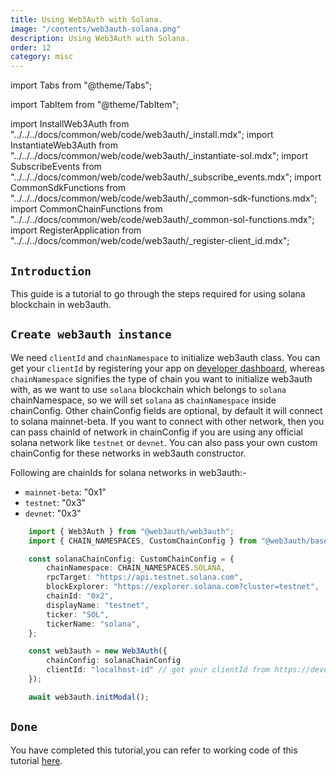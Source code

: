 ```yaml
---
title: Using Web3Auth with Solana.
image: "/contents/web3auth-solana.png"
description: Using Web3Auth with Solana.
order: 12
category: misc
---
```


import Tabs from "@theme/Tabs";

import TabItem from "@theme/TabItem";


import InstallWeb3Auth from "../../../docs/common/web/code/web3auth/_install.mdx";
import InstantiateWeb3Auth from "../../../docs/common/web/code/web3auth/_instantiate-sol.mdx";
import SubscribeEvents from "../../../docs/common/web/code/web3auth/_subscribe_events.mdx";
import CommonSdkFunctions from "../../../docs/common/web/code/web3auth/_common-sdk-functions.mdx";
import CommonChainFunctions from "../../../docs/common/web/code/web3auth/_common-sol-functions.mdx";
import RegisterApplication from "../../../docs/common/web/code/web3auth/_register-client_id.mdx";


## `Introduction`

This guide is a tutorial to go through the steps required for using solana blockchain in web3auth.

<RegisterApplication/>

<InstallWeb3Auth/>

## `Create web3auth instance`

We need `clientId` and `chainNamespace` to initialize web3auth class. You can get your `clientId` by registering your app on [developer dashboard](https://developer.web3auth.io), whereas `chainNamespace` signifies the type of chain you want to initialize web3auth with, as we want to use `solana` blockchain which belongs to `solana` chainNamespace, so we will set `solana` as  `chainNamespace` inside chainConfig. Other chainConfig fields are optional, by default it will connect to solana mainnet-beta. If you want to connect with other network, then you can pass chainId of network in chainConfig if you are using any official solana network like `testnet` or `devnet`. You can also pass your own custom chainConfig for these networks in web3auth constructor.

Following are chainIds for solana networks in web3auth:-

- `mainnet-beta`: "0x1"
- `testnet`: "0x3"
- `devnet`: "0x3"

```ts
    import { Web3Auth } from "@web3auth/web3auth";
    import { CHAIN_NAMESPACES, CustomChainConfig } from "@web3auth/base";

    const solanaChainConfig: CustomChainConfig = {
        chainNamespace: CHAIN_NAMESPACES.SOLANA,
        rpcTarget: "https://api.testnet.solana.com",
        blockExplorer: "https://explorer.solana.com?cluster=testnet",
        chainId: "0x2",
        displayName: "testnet",
        ticker: "SOL",
        tickerName: "solana",
    };

    const web3auth = new Web3Auth({
        chainConfig: solanaChainConfig
        clientId: "localhost-id" // get your clientId from https://developer.web3auth.io
    });

    await web3auth.initModal();

```

<SubscribeEvents/>

<InstantiateWeb3Auth/>

<CommonSdkFunctions/>

<CommonChainFunctions/>

## `Done`

You have completed this tutorial,you can refer to working code of this tutorial [here]("https://github.com/Web3Auth/Web3Auth/examples/vue-app/src/chains/solana.vue").
